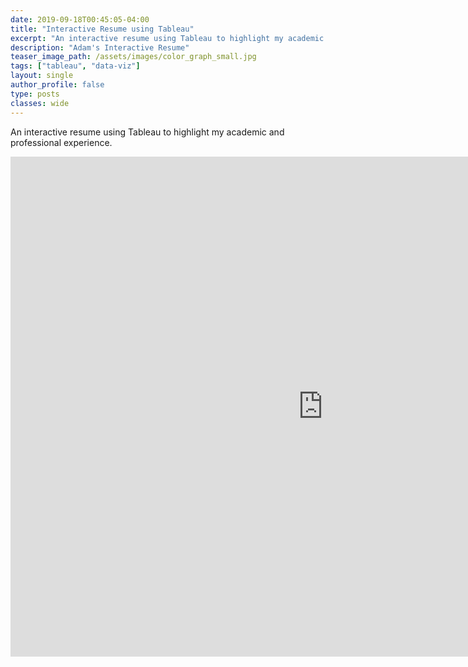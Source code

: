 ```yaml
---
date: 2019-09-18T00:45:05-04:00
title: "Interactive Resume using Tableau"
excerpt: "An interactive resume using Tableau to highlight my academic and professional experience."
description: "Adam's Interactive Resume"
teaser_image_path: /assets/images/color_graph_small.jpg
tags: ["tableau", "data-viz"]
layout: single
author_profile: false
type: posts
classes: wide
---
```


An interactive resume using Tableau to highlight my academic and professional experience.  


<iframe seamless frameborder="0" src="https://public.tableau.com/shared/8HFH4MZR2?:embed=y:display_count=yes&:showVizHome=no" width = '1000' height = '800' scrolling='yes' ></iframe>

